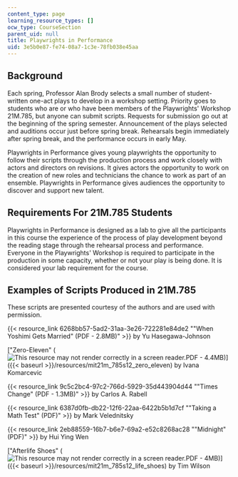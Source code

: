 ```yaml
---
content_type: page
learning_resource_types: []
ocw_type: CourseSection
parent_uid: null
title: Playwrights in Performance
uid: 3e5b0e87-fe74-08a7-1c3e-78fb038e45aa
---
```


Background
----------

Each spring, Professor Alan Brody selects a small number of student-written one-act plays to develop in a workshop setting. Priority goes to students who are or who have been members of the Playwrights' Workshop 21M.785, but anyone can submit scripts. Requests for submission go out at the beginning of the spring semester. Announcement of the plays selected and auditions occur just before spring break. Rehearsals begin immediately after spring break, and the performance occurs in early May.

Playwrights in Performance gives young playwrights the opportunity to follow their scripts through the production process and work closely with actors and directors on revisions. It gives actors the opportunity to work on the creation of new roles and technicians the chance to work as part of an ensemble. Playwrights in Performance gives audiences the opportunity to discover and support new talent.

Requirements For 21M.785 Students
---------------------------------

Playwrights in Performance is designed as a lab to give all the participants in this course the experience of the process of play development beyond the reading stage through the rehearsal process and performance. Everyone in the Playwrights' Workshop is required to participate in the production in some capacity, whether or not your play is being done. It is considered your lab requirement for the course.

Examples of Scripts Produced in 21M.785
---------------------------------------

These scripts are presented courtesy of the authors and are used with permission.

{{< resource_link 6268bb57-5ad2-31aa-3e26-722281e84de2 "\"When Yoshimi Gets Married\" (PDF - 2.8MB)" >}} by Yu Hasegawa-Johnson

["Zero-Eleven" (![This resource may not render correctly in a screen reader.](/images/inacessible.gif)PDF - 4.4MB)]({{< baseurl >}}/resources/mit21m_785s12_zero_eleven) by Ivana Komarcevic

{{< resource_link 9c5c2bc4-97c2-766d-5929-35d443904d44 "\"Times Change\" (PDF - 1.3MB)" >}} by Carlos A. Rabell

{{< resource_link 6387d0fb-db22-12f6-22aa-6422b5b1d7cf "\"Taking a Math Test\" (PDF)" >}} by Mark Velednitsky

{{< resource_link 2eb88559-16b7-b6e7-69a2-e52c8268ac28 "\"Midnight\" (PDF)" >}} by Hui Ying Wen

["Afterlife Shoes" (![This resource may not render correctly in a screen reader.](/images/inacessible.gif)PDF - 4MB)]({{< baseurl >}}/resources/mit21m_785s12_life_shoes) by Tim Wilson